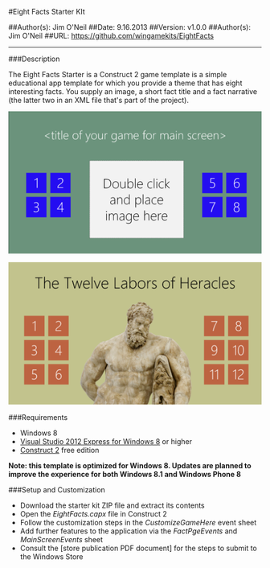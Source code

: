 #Eight Facts Starter KIt

##Author(s): Jim O'Neil
##Date: 9.16.2013
##Version: v1.0.0
##Author(s): Jim O'Neil
##URL: https://github.com/wingamekits/EightFacts

----------
###Description

The Eight Facts Starter is a Construct 2 game template is a simple educational app template for which you provide a theme that has eight interesting facts. You supply an image, a short fact title and a fact narrative (the latter two in an XML file that's part of the project).

![Template](8facts.png)

![Completed application](8facts2.png)


###Requirements

 - Windows 8
 - [Visual Studio 2012 Express for Windows 8][1] or higher
 - [Construct 2][1] free edition
 
**Note: this template is optimized for Windows 8. Updates are planned to improve the experience for both Windows 8.1 and Windows Phone 8** 

###Setup and Customization
 - Download the starter kit ZIP file and extract its contents
 - Open the *EightFacts.capx* file in Construct 2
 - Follow the customization steps in the *CustomizeGameHere* event sheet
 - Add further features to the application via the *FactPgeEvents* and *MainScreenEvents* sheet
 - Consult the [store publication PDF document] for the steps to submit to the Windows Store
 
[1]:http://www.microsoft.com/visualstudio/eng/products/visual-studio-express-for-windows-8 "Visual Studio 2012 Express for Windows 8"
[2]:http://scirra.com/construct2
[3]:https://github.com/jimoneil/Construct-2/blob/master/Scirra2Store.pdf?raw=true
